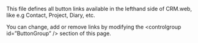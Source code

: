 <properties date="2016-06-24"
SortOrder="47"
/>

This file defines all button links available in the lefthand side of CRM.web, like e.g Contact, Project, Diary, etc.



 

You can change, add or remove links by modifying the &lt;controlgroup id=”ButtonGroup” /&gt; section of this page.


